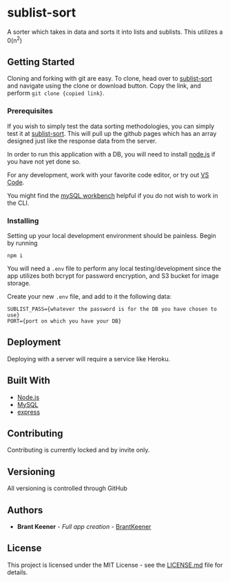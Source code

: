 # sublist-sort

A sorter which takes in data and sorts it into lists and sublists.
This utilizes a 0(n<sup>2</sup>)

## Getting Started

Cloning and forking with git are easy. To clone, head over to [sublist-sort](https://github.com/BrantKeener/sublist-sort) and navigate using the clone or download button. Copy the link, and perform 
`git clone {copied link}`.

### Prerequisites

If you wish to simply test the data sorting methodologies, you can simply test it at [sublist-sort](https://brantkeener.github.io/sublist-sort/). This will pull up the github pages which has an array designed just like the response data from the server.

In order to run this application with a DB, you will need to install [node.js](https://nodejs.org/en/) if you have not yet done so.

For any development, work with your favorite code editor, or try out [VS Code](https://code.visualstudio.com/download).

You might find the [mySQL workbench](https://www.mysql.com/products/workbench/) helpful if you do not wish to work in the CLI.

### Installing

Setting up your local development environment should be painless. Begin by running

`npm i`

You will need a `.env` file to perform any local testing/development since the app utilizes both bcrypt for password encryption, and S3 bucket for image storage.

Create your new `.env` file, and add to it the following data:

```
SUBLIST_PASS={whatever the password is for the DB you have chosen to use}
PORT={port on which you have your DB}
```

## Deployment

Deploying with a server will require a service like Heroku.

## Built With

* [Node.js](https://nodejs.org/en/)
* [MySQL](https://www.mysql.com/)
* [express](https://expressjs.com/)

## Contributing

Contributing is currently locked and by invite only.

## Versioning

All versioning is controlled through GitHub

## Authors

* **Brant Keener** - *Full app creation* - [BrantKeener](https://github.com/BrantKeener)

## License

This project is licensed under the MIT License - see the [LICENSE.md](LICENSE.md) file for details.